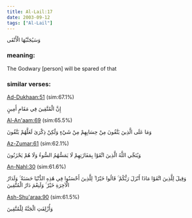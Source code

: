 ```yaml
---
title: Al-Lail:17
date: 2003-09-12
tags: ["Al-Lail"]
---
```

وَسَيُجَنَّبُهَا الْأَتْقَى
### meaning: 
The Godwary [person] will be spared of that
### similar verses: 

[Ad-Dukhaan:51](/44/51) (sim:67.1%)

إِنَّ الْمُتَّقِينَ فِي مَقَامٍ أَمِينٍ

[Al-An'aam:69](/6/69) (sim:65.5%)

وَمَا عَلَى الَّذِينَ يَتَّقُونَ مِنْ حِسَابِهِمْ مِنْ شَيْءٍ وَلَٰكِنْ ذِكْرَىٰ لَعَلَّهُمْ يَتَّقُونَ

[Az-Zumar:61](/39/61) (sim:62.1%)

وَيُنَجِّي اللَّهُ الَّذِينَ اتَّقَوْا بِمَفَازَتِهِمْ لَا يَمَسُّهُمُ السُّوءُ وَلَا هُمْ يَحْزَنُونَ

[An-Nahl:30](/16/30) (sim:61.6%)

وَقِيلَ لِلَّذِينَ اتَّقَوْا مَاذَا أَنْزَلَ رَبُّكُمْ ۚ قَالُوا خَيْرًا ۗ لِلَّذِينَ أَحْسَنُوا فِي هَٰذِهِ الدُّنْيَا حَسَنَةٌ ۚ وَلَدَارُ الْآخِرَةِ خَيْرٌ ۚ وَلَنِعْمَ دَارُ الْمُتَّقِينَ

[Ash-Shu'araa:90](/26/90) (sim:61.5%)

وَأُزْلِفَتِ الْجَنَّةُ لِلْمُتَّقِينَ
